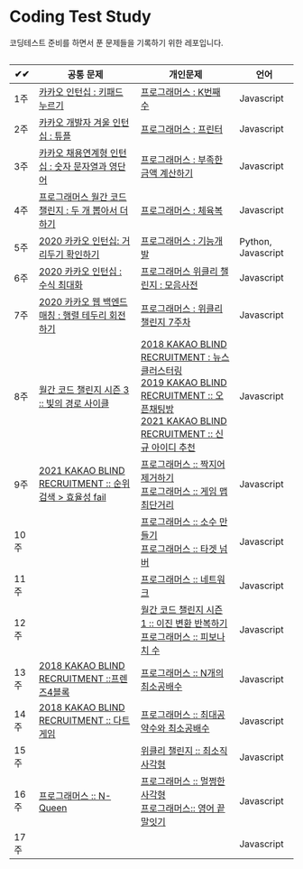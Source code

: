 # Coding Test Study
 코딩테스트 준비를 하면서 푼 문제들을 기록하기 위한 레포입니다.


##
 ✔✔ | 공통 문제 | 개인문제 | 언어 
------------ | ------------- | ------------- | ------------- |
1주 | [카카오 인턴십 : 키패드 누르기](https://github.com/Younggil-kim/Coding-Test-Study/blob/master/Week%201/%EA%B3%B5%ED%86%B5%EB%AC%B8%EC%A0%9C1.js) | [프로그래머스 : K번째 수](https://github.com/Younggil-kim/Coding-Test-Study/blob/master/Week%201/%EA%B0%9C%EC%9D%B8%EB%AC%B8%EC%A0%9C1.js) | Javascript 
2주 | [카카오 개발자 겨울 인턴십 : 튜플](https://github.com/Younggil-kim/Coding-Test-Study/blob/master/Week%202/%EA%B3%B5%ED%86%B5%EB%AC%B8%EC%A0%9C2.js) | [프로그래머스 : 프린터](https://github.com/Younggil-kim/Coding-Test-Study/blob/master/Week%202/%EA%B0%9C%EC%9D%B8%EB%AC%B8%EC%A0%9C2.js) | Javascript 
3주 | [카카오 채용연계형 인턴십 : 숫자 문자열과 영단어](https://github.com/Younggil-kim/Coding-Test-Study/blob/master/Week%203/%EA%B3%B5%ED%86%B5%EB%AC%B8%EC%A0%9C%203.js) | [프로그래머스 : 부족한 금액 계산하기](https://github.com/Younggil-kim/Coding-Test-Study/blob/master/Week%203/%EA%B0%9C%EC%9D%B8%EB%AC%B8%EC%A0%9C3.js) | Javascript 
4주 | [프로그래머스 월간 코드 챌린지 : 두 개 뽑아서 더하기](https://github.com/Younggil-kim/Coding-Test-Study/blob/master/Week%204/%EA%B3%B5%ED%86%B5%EB%AC%B8%EC%A0%9C4.js) | [프로그래머스 : 체육복](https://github.com/Younggil-kim/Coding-Test-Study/blob/master/Week%204/%EA%B0%9C%EC%9D%B8%EB%AC%B8%EC%A0%9C4.js) | Javascript 
5주 | [2020 카카오 인턴십: 거리두기 확인하기](https://github.com/Younggil-kim/Coding-Test-Study/blob/master/Week%205/%EA%B3%B5%ED%86%B5%EB%AC%B8%EC%A0%9C%205.py) | [프로그래머스 : 기능개발](https://github.com/Younggil-kim/Coding-Test-Study/blob/master/Week%205/%EA%B0%9C%EC%9D%B8%EB%AC%B8%EC%A0%9C%205.js) | Python, Javascript 
6주 | [2020 카카오 인턴십 : 수식 최대화](https://github.com/Younggil-kim/Coding-Test-Study/blob/master/Week%206/%EA%B3%B5%ED%86%B5%EB%AC%B8%EC%A0%9C%206.js) | [프로그래머스 위클리 챌린지 : 모음사전 ](https://github.com/Younggil-kim/Coding-Test-Study/blob/master/Week%206/%EA%B0%9C%EC%9D%B8%EB%AC%B8%EC%A0%9C%206.js) | Javascript 
7주 | [2020 카카오 웹 백엔드 매칭 : 행렬 테두리 회전하기](https://github.com/Younggil-kim/Coding-Test-Study/blob/master/Week%207/%EA%B3%B5%ED%86%B5%EB%AC%B8%EC%A0%9C%207.js) | [프로그래머스 : 위클리 챌린지 7주차](https://github.com/Younggil-kim/Coding-Test-Study/blob/master/Week%207/%EA%B0%9C%EC%9D%B8%EB%AC%B8%EC%A0%9C%207.js) | Javascript 
8주 | [월간 코드 챌린지 시즌 3 :: 빛의 경로 사이클](https://github.com/Younggil-kim/Coding-Test-Study/blob/master/Week%208/%EA%B3%B5%ED%86%B5%EB%AC%B8%EC%A0%9C%208.js) | [ 2018 KAKAO BLIND RECRUITMENT : 뉴스 클러스터링 ](https://github.com/Younggil-kim/Coding-Test-Study/blob/master/Week%208/%EA%B0%9C%EC%9D%B8%EB%AC%B8%EC%A0%9C%208.js)</br> [ 2019 KAKAO BLIND RECRUITMENT :: 오픈채팅방](https://github.com/Younggil-kim/Coding-Test-Study/blob/master/Week%208/%EA%B0%9C%EC%9D%B8%EB%AC%B8%EC%A0%9C%208-2.js)</br> [2021 KAKAO BLIND RECRUITMENT :: 신규 아이디 추천](https://github.com/Younggil-kim/Coding-Test-Study/blob/master/Week%208/%EA%B0%9C%EC%9D%B8%EB%AC%B8%EC%A0%9C%208.js) | Javascript
9주 | [2021 KAKAO BLIND RECRUITMENT :: 순위검색 > 효율성 fail](https://github.com/Younggil-kim/Coding-Test-Study/blob/master/Week%209/%EA%B3%B5%ED%86%B5%EB%AC%B8%EC%A0%9C%209.js) | [ 프로그래머스 :: 짝지어 제거하기 ](https://github.com/Younggil-kim/Coding-Test-Study/blob/master/Week%209/%EA%B0%9C%EC%9D%B8%EB%AC%B8%EC%A0%9C%209-1.js)</br> [프로그래머스 :: 게임 맵 최단거리](https://github.com/Younggil-kim/Coding-Test-Study/blob/master/Week%209/%EA%B0%9C%EC%9D%B8%EB%AC%B8%EC%A0%9C%209-2.js) | Javascript 
10주 | []() | [프로그래머스 :: 소수 만들기](https://github.com/Younggil-kim/Coding-Test-Study/blob/master/Week%2010/%EA%B0%9C%EC%9D%B8%EB%AC%B8%EC%A0%9C%2010-1.js)</br> [프로그래머스 :: 타겟 넘버](https://github.com/Younggil-kim/Coding-Test-Study/tree/master/Week%2010) | Javascript 
11주 | []() | [프로그래머스 :: 네트워크 ](https://github.com/Younggil-kim/Coding-Test-Study/blob/master/Week%2011/%EA%B0%9C%EC%9D%B8%EB%AC%B8%EC%A0%9C%2011-1.js) | Javascript 
12주 | []() | [월간 코드 챌린지 시즌 1 :: 이진 변환 반복하기](https://github.com/Younggil-kim/Coding-Test-Study/blob/master/Week%2012/%EA%B0%9C%EC%9D%B8%EB%AC%B8%EC%A0%9C%2012-1.js)</br> [프로그래머스 :: 피보나치 수  ](https://github.com/Younggil-kim/Coding-Test-Study/blob/master/Week%2012/%EA%B0%9C%EC%9D%B8%EB%AC%B8%EC%A0%9C%2012-2.js) | Javascript 
13주 | [2018 KAKAO BLIND RECRUITMENT ::프렌즈4블록](https://github.com/Younggil-kim/Coding-Test-Study/blob/master/Week%2013/%EA%B3%B5%ED%86%B5%EB%AC%B8%EC%A0%9C%2013.js) | [프로그래머스 :: N개의 최소공배수](https://github.com/Younggil-kim/Coding-Test-Study/blob/master/Week%2013/%EA%B0%9C%EC%9D%B8%EB%AC%B8%EC%A0%9C%2013-1.js) | Javascript 
14주 | [2018 KAKAO BLIND RECRUITMENT :: 다트 게임](https://github.com/Younggil-kim/Coding-Test-Study/blob/master/Week14/%EA%B3%B5%ED%86%B5%EB%AC%B8%EC%A0%9C%2014.js) | [프로그래머스 :: 최대공약수와 최소공배수](https://github.com/Younggil-kim/Coding-Test-Study/blob/master/Week14/%EA%B0%9C%EC%9D%B8%EB%AC%B8%EC%A0%9C%2014-5.js) | Javascript 
15주 | []() | [위클리 챌린지 :: 최소직사각형](https://github.com/Younggil-kim/Coding-Test-Study/blob/master/Week15/%EA%B0%9C%EC%9D%B8%EB%AC%B8%EC%A0%9C%2015-1.js) | Javascript 
16주 | [프로그래머스 :: N-Queen](https://github.com/Younggil-kim/Coding-Test-Study/blob/master/Week16/%EA%B3%B5%ED%86%B5%EB%AC%B8%EC%A0%9C%2016.js) | [프로그래머스 :: 멀쩡한 사각형](https://github.com/Younggil-kim/Coding-Test-Study/blob/master/Week16/%EA%B0%9C%EC%9D%B8%EB%AC%B8%EC%A0%9C%2016-1.js)</br>[프로그래머스:: 영어 끝말잇기](https://github.com/Younggil-kim/Coding-Test-Study/blob/master/Week16/%EA%B0%9C%EC%9D%B8%EB%AC%B8%EC%A0%9C%2016-4.js) | Javascript
17주 | []() | []() | Javascript

